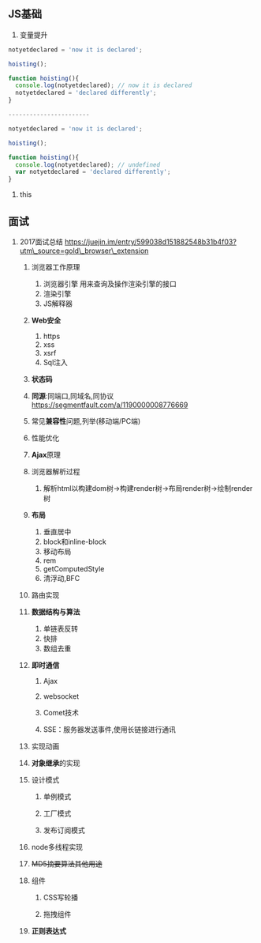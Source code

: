 ## JS基础

1. 变量提升

```js
notyetdeclared = 'now it is declared';

hoisting();

function hoisting(){
  console.log(notyetdeclared); // now it is declared
  notyetdeclared = 'declared differently';
}

-----------------------

notyetdeclared = 'now it is declared';

hoisting();

function hoisting(){
  console.log(notyetdeclared); // undefined
  var notyetdeclared = 'declared differently';
}
```

1. this

## 面试

1. 2017面试总结 https://juejin.im/entry/599038d151882548b31b4f03?utm\_source=gold\_browser\_extension
   1. 浏览器工作原理 
      1. 浏览器引擎 用来查询及操作渲染引擎的接口
      2. 渲染引擎
      3. JS解释器
   2. **Web安全**
      1. https
      2. xss
      3. xsrf
      4. Sql注入
   3. **状态码**
   4. **同源**:同端口,同域名,同协议 https://segmentfault.com/a/1190000008776669
   5. 常见**兼容性**问题,列举\(移动端/PC端\)
   6. 性能优化
   7. **Ajax**原理
   8. 浏览器解析过程 
      1. 解析html以构建dom树-&gt;构建render树-&gt;布局render树-&gt;绘制render树
   9. **布局**
      1. 垂直居中
      2. block和inline-block
      3. 移动布局
      4. rem
      5. getComputedStyle
      6. 清浮动,BFC
   10. 路由实现
   11. **数据结构与算法**
       1. 单链表反转
       2. 快排
       3. 数组去重
   12. **即时通信**

       1. Ajax

       2. websocket

       3. Comet技术

       4. SSE：服务器发送事件,使用长链接进行通讯

   13. 实现动画

   14. **对象继承**的实现

   15. 设计模式

       1. 单例模式

       2. 工厂模式

       3. 发布订阅模式

   16. node多线程实现

   17. ~~MD5摘要算法其他用途~~

   18. 组件

       1. CSS写轮播

       2. 拖拽组件

   19. **正则表达式**



